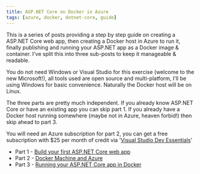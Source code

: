 ```yaml
---
title: ASP.NET Core on Docker in Azure
tags: [azure, docker, dotnet-core, guide]
---
```


This is a series of posts providing a step by step guide on creating a ASP.NET Core web app, then creating a Docker host in Azure to run it, finally publishing and running your ASP.NET app as a Docker image &amp; container. I've split this into three sub-posts to keep it manageable &amp; readable.

You do not need Windows or Visual Studio for this exercise (welcome to the new Microsoft!), all tools used are open source and multi-platform, I'll be using Windows for basic convenience. Naturally the Docker host will be on Linux.

The three parts are pretty much independent. If you already know ASP.NET Core or have an existing app you can skip part 1\. If you already have a Docker host running somewhere (maybe not in Azure, heaven forbid!) then skip ahead to part 3.

You will need an Azure subscription for part 2, you can get a free subscription with $25 per month of credit via '[Visual Studio Dev Essentials](https://www.visualstudio.com/dev-essentials/)'

* Part 1 - [Build your first ASP.NET Core web app](/dotcore-web-app-101/)
* Part 2 - [Docker Machine and Azure](/docker-machine-and-azure/)
* Part 3 - [Running your ASP.NET Core app in Docker](/netcore-in-docker/)